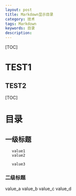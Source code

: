 ```yaml
---
layout: post
title: Markdown显示目录
category: 技术
tags: Markdown
keywords: 目录
description: 
---
```



[TOC]


TEST1
====

TEST2
------



[TOC]

# 目录

## 一级标题

       value1
       value2

       value3

### 二级标题

value_a
  value_b
   value_c 
    value_d